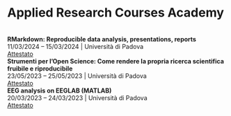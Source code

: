# Applied Research Courses Academy

<br>
<strong>RMarkdown: Reproducible data analysis, presentations, reports</strong><br>
11/03/2024 – 15/03/2024 | Università di Padova<br>
<a href="https://martapretto.github.io/rmarkdown_arca.pdf">Attestato</a>

<br>
<strong>Strumenti per l’Open Science: Come rendere la propria ricerca scientifica fruibile e riproducibile</strong><br>
23/05/2023 – 25/05/2023 | Università di Padova<br>
<a href="https://martapretto.github.io/openscience_arca.pdf">Attestato</a>

<br>
<strong>EEG analysis on EEGLAB (MATLAB)</strong><br>
20/03/2023 – 24/03/2023 | Università di Padova<br>
<a href="https://martapretto.github.io/eeglab_arca.pdf">Attestato</a>
